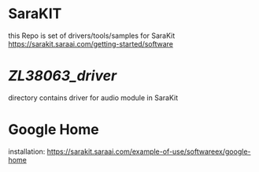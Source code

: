 # **SaraKIT**  
this Repo is set of drivers/tools/samples for SaraKit 
https://sarakit.saraai.com/getting-started/software

# *ZL38063_driver* 
directory contains driver for audio module in SaraKit

# Google Home
installation: https://sarakit.saraai.com/example-of-use/softwareex/google-home

